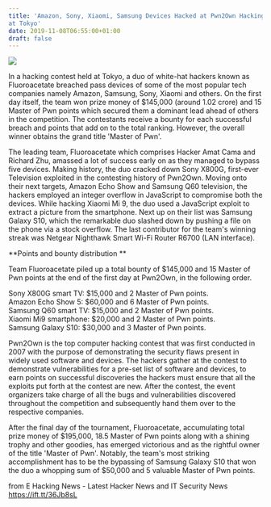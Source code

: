 ```yaml
---
title: 'Amazon, Sony, Xiaomi, Samsung Devices Hacked at Pwn2Own Hacking Contest
at Tokyo'
date: 2019-11-08T06:55:00+01:00
draft: false
---
```


[![](https://1.bp.blogspot.com/-bXlqRJp4Upo/XcT9UPP5jDI/AAAAAAAABto/PBA3Rh1faOwybRVEFtIZNvBgG-9UzKpMwCLcBGAsYHQ/s640/performance-3110696_1280.jpg)](https://1.bp.blogspot.com/-bXlqRJp4Upo/XcT9UPP5jDI/AAAAAAAABto/PBA3Rh1faOwybRVEFtIZNvBgG-9UzKpMwCLcBGAsYHQ/s1600/performance-3110696_1280.jpg)

  
In a hacking contest held at Tokyo, a duo of white-hat hackers known as Fluoroacetate breached pass devices of some of the most popular tech companies namely Amazon, Samsung, Sony, Xiaomi and others. On the first day itself, the team won prize money of $145,000 (around 1.02 crore) and 15 Master of Pwn points which secured them a dominant lead ahead of others in the competition. The contestants receive a bounty for each successful breach and points that add on to the total ranking. However, the overall winner obtains the grand title 'Master of Pwn'.  
  
The leading team, Fluoroacetate which comprises Hacker Amat Cama and Richard Zhu, amassed a lot of success early on as they managed to bypass five devices. Making history, the duo cracked down Sony X800G, first-ever Television exploited in the contesting history of Pwn2Own. Moving onto their next targets, Amazon Echo Show and Samsung Q60 television, the hackers employed an integer overflow in JavaScript to compromise both the devices. While hacking Xiaomi Mi 9, the duo used a JavaScript exploit to extract a picture from the smartphone. Next up on their list was Samsung Galaxy S10, which the remarkable duo slashed down by pushing a file on the phone via a stock overflow. The last contributor for the team's winning streak was Netgear Nighthawk Smart Wi-Fi Router R6700 (LAN interface).  
  
**Points and bounty distribution **  
  
Team Fluoroacetate piled up a total bounty of $145,000 and 15 Master of Pwn points at the end of the first day at Pwn2Own, in the following order.  
  
Sony X800G smart TV: $15,000 and 2 Master of Pwn points.  
Amazon Echo Show 5: $60,000 and 6 Master of Pwn points.  
Samsung Q60 smart TV: $15,000 and 2 Master of Pwn points.  
Xiaomi Mi9 smartphone: $20,000 and 2 Master of Pwn points.  
Samsung Galaxy S10: $30,000 and 3 Master of Pwn points.  
  
Pwn2Own is the top computer hacking contest that was first conducted in 2007 with the purpose of demonstrating the security flaws present in widely used software and devices. The hackers gather at the contest to demonstrate vulnerabilities for a pre-set list of software and devices, to earn points on successful discoveries the hackers must ensure that all the exploits put forth at the contest are new. After the contest, the event organizers take charge of all the bugs and vulnerabilities discovered throughout the competition and subsequently hand them over to the respective companies.  
  
After the final day of the tournament, Fluoroacetate, accumulating total prize money of $195,000, 18.5 Master of Pwn points along with a shining trophy and other goodies, has emerged victorious and as the rightful owner of the title 'Master of Pwn'. Notably, the team's most striking accomplishment has to be the bypassing of Samsung Galaxy S10 that won the duo a whopping sum of $50,000 and 5 valuable Master of Pwn points.

  
  
from E Hacking News - Latest Hacker News and IT Security News https://ift.tt/36Jb8sL